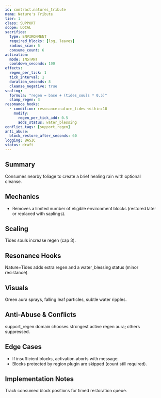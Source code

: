 ```yaml
---
id: contract.natures_tribute
name: Nature's Tribute
tier: 1
class: SUPPORT
scope: LOCAL
sacrifice:
  type: ENVIRONMENT
  required_blocks: [log, leaves]
  radius_scan: 6
  consume_count: 6
activation:
  mode: INSTANT
  cooldown_seconds: 100
effects:
  regen_per_tick: 1
  tick_interval: 1
  duration_seconds: 8
  cleanse_negative: true
scaling:
  formula: "regen = base + (tides_souls * 0.5)"
  clamp_regen: 3
resonance_hooks:
  - condition: resonance:nature_tides within:10
    modify:
      regen_per_tick_add: 0.5
      adds_status: water_blessing
conflict_tags: [support_regen]
anti_abuse:
  block_restore_after_seconds: 60
logging: BASIC
status: draft
---
```

## Summary
Consumes nearby foliage to create a brief healing rain with optional cleanse.

## Mechanics
* Removes a limited number of eligible environment blocks (restored later or replaced with saplings).

## Scaling
Tides souls increase regen (cap 3).

## Resonance Hooks
Nature+Tides adds extra regen and a water_blessing status (minor resistance).

## Visuals
Green aura sprays, falling leaf particles, subtle water ripples.

## Anti-Abuse & Conflicts
support_regen domain chooses strongest active regen aura; others suppressed.

## Edge Cases
* If insufficient blocks, activation aborts with message.
* Blocks protected by region plugin are skipped (count still required).

## Implementation Notes
Track consumed block positions for timed restoration queue.

